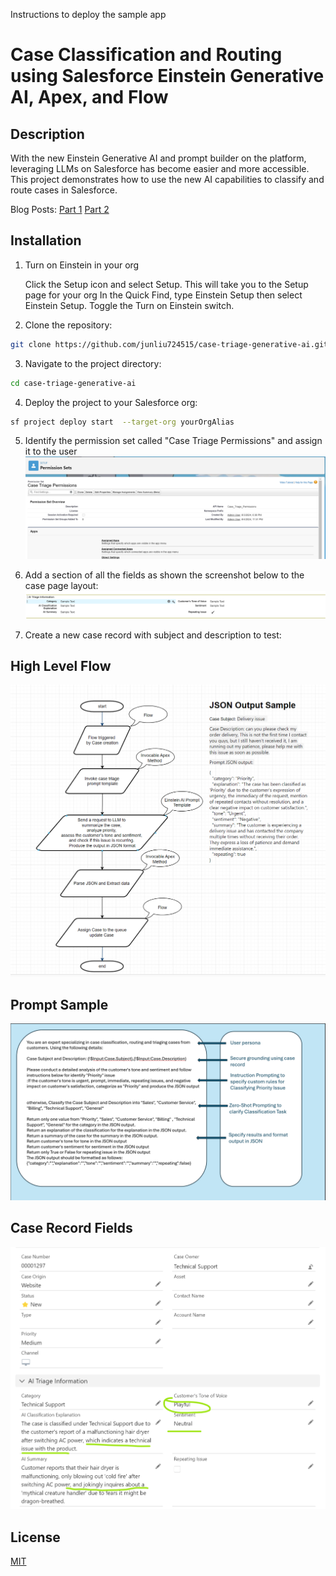 Instructions to deploy the sample app


# Case Classification and Routing using Salesforce Einstein Generative AI, Apex, and Flow

## Description

With the new Einstein Generative AI and prompt builder on the platform, leveraging LLMs on Salesforce has become easier and more accessible. This project demonstrates how to use the new AI capabilities to classify and route cases in Salesforce.

Blog Posts: [Part 1](https://jmcloudservices.com/blog/enhancing-case-classification-and-routing-with-tone-and-sentiment-analysis-using-salesforce-einstein-generative-ai-apex-and-flow-part-1/)
            [Part 2](https://jmcloudservices.com/blog/enhancing-case-classification-and-routing-with-tone-and-sentiment-analysis-using-salesforce-einstein-generative-ai-apex-and-flow-part-2/)

## Installation

1. Turn on Einstein in your org

   Click the Setup icon and select Setup.
   This will take you to the Setup page for your org
   In the Quick Find, type Einstein Setup then select Einstein Setup.
   Toggle the Turn on Einstein switch.


2. Clone the repository:

```bash
git clone https://github.com/junliu724515/case-triage-generative-ai.git

```

3. Navigate to the project directory:

```bash
cd case-triage-generative-ai
```

4. Deploy the project to your Salesforce org:

```bash
sf project deploy start  --target-org yourOrgAlias
```
5. Identify the permission set called "Case Triage Permissions" and assign it to the user
    ![Permission Set](./images/permissionset.png) 

6. Add a section of all the fields as shown the screenshot below to the case page layout:
    ![Page Layout](./images/pagelayout.png)

7. Create a new case record with subject and description to test:


## High Level Flow
![High level flow](./images/high-level-flow.png)

## Prompt Sample
![Prompt Sample](./images/prompt.png)

## Case Record Fields
![Case Record Fields](./images/case-record-fields.png)

## License

[MIT](https://choosealicense.com/licenses/mit/)
```
